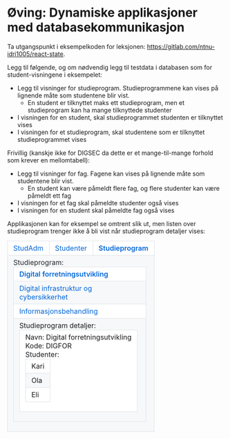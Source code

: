 # Øving: Dynamiske applikasjoner med databasekommunikasjon

Ta utgangspunkt i eksempelkoden for leksjonen: https://gitlab.com/ntnu-idri1005/react-state.

Legg til følgende, og om nødvendig legg til testdata i databasen som for student-visningene i eksempelet:

* Legg til visninger for studieprogram. Studieprogrammene kan vises på lignende måte som studentene blir vist.
    * En student er tilknyttet maks ett studieprogram, men et studieprogram kan ha mange tilknyttede studenter
* I visningen for en student, skal studieprogrammet studenten er tilknyttet vises
* I visningen for et studieprogram, skal studentene som er tilknyttet studieprogrammet vises

Frivillig (kanskje ikke for DIGSEC da dette er et mange-til-mange forhold som krever en mellomtabell):

* Legg til visninger for fag. Fagene kan vises på lignende måte som studentene blir vist.
    * En student kan være påmeldt flere fag, og flere studenter kan være påmeldt ett fag
* I visningen for et fag skal påmeldte studenter også vises
* I visningen for en student skal påmeldte fag også vises

Applikasjonen kan for eksempel se omtrent slik ut, men listen over studieprogram trenger ikke å bli vist når studieprogram detaljer vises:

<table style="box-sizing: border-box; border-spacing: 0px; border-collapse: collapse; margin-top: 0px; margin-bottom: 0px !important; display: block; width: 888px; overflow: auto; color: #24292e; font-family: -apple-system, system-ui, 'Segoe UI', Helvetica, Arial, sans-serif, 'Apple Color Emoji', 'Segoe UI Emoji', 'Segoe UI Symbol'; font-size: 16px; font-style: normal; font-variant-ligatures: normal; font-variant-caps: normal; font-weight: 400; letter-spacing: normal; orphans: 2; text-align: start; text-indent: 0px; text-transform: none; white-space: normal; widows: 2; word-spacing: 0px; -webkit-text-stroke-width: 0px; text-decoration-style: initial; text-decoration-color: initial;"> 
  <tbody style="box-sizing: border-box;"> 
   <tr style="box-sizing: border-box; background-color: #ffffff; border-top: 1px solid #c6cbd1;"> 
    <td style="box-sizing: border-box; padding: 6px 13px; border: 1px solid #dfe2e5;"><a onclick="this.href='';" href="" style="box-sizing: border-box; background-color: transparent; color: #0366d6; text-decoration: none;">StudAdm</a></td> 
    <td style="box-sizing: border-box; padding: 6px 13px; border: 1px solid #dfe2e5;"><a onclick="this.href='';" href="" style="box-sizing: border-box; background-color: transparent; color: #0366d6; text-decoration: none;">Studenter</a></td> 
    <td style="box-sizing: border-box; padding: 6px 13px; border: 1px solid #dfe2e5;"><a onclick="this.href='';" href="" color="green" style="box-sizing: border-box; background-color: transparent; color: #0366d6; text-decoration: none;"><b style="box-sizing: border-box; font-weight: 600;">Studieprogram</b></a></td> 
   </tr> 
   <tr style="box-sizing: border-box; background-color: #f6f8fa; border-top: 1px solid #c6cbd1;"> 
    <td colspan="3" style="box-sizing: border-box; padding: 6px 13px; border: 1px solid #dfe2e5;">Studieprogram: 
     <table style="box-sizing: border-box; border-spacing: 0px; border-collapse: collapse; margin-top: 0px; margin-bottom: 16px; display: block; width: 308px; overflow: auto;"> 
      <tbody style="box-sizing: border-box;"> 
       <tr style="box-sizing: border-box; background-color: #ffffff; border-top: 1px solid #c6cbd1;"> 
        <td style="box-sizing: border-box; padding: 6px 13px; border: 1px solid #dfe2e5;"><a onclick="this.href='';" href="" style="box-sizing: border-box; background-color: transparent; color: #0366d6; text-decoration: none;"><b style="box-sizing: border-box; font-weight: 600;">Digital forretningsutvikling</b></a></td> 
       </tr> 
       <tr style="box-sizing: border-box; background-color: #f6f8fa; border-top: 1px solid #c6cbd1;"> 
        <td style="box-sizing: border-box; padding: 6px 13px; border: 1px solid #dfe2e5;"><a onclick="this.href='';" href="" style="box-sizing: border-box; background-color: transparent; color: #0366d6; text-decoration: none;">Digital infrastruktur og cybersikkerhet</a></td> 
       </tr> 
       <tr style="box-sizing: border-box; background-color: #ffffff; border-top: 1px solid #c6cbd1;"> 
        <td style="box-sizing: border-box; padding: 6px 13px; border: 1px solid #dfe2e5;"><a onclick="this.href='';" href="" style="box-sizing: border-box; background-color: transparent; color: #0366d6; text-decoration: none;">Informasjonsbehandling</a></td> 
       </tr> 
       <tr style="box-sizing: border-box; background-color: #f6f8fa; border-top: 1px solid #c6cbd1;"> 
        <td style="box-sizing: border-box; padding: 6px 13px; border: 1px solid #dfe2e5;">Studieprogram detaljer: 
         <table style="box-sizing: border-box; border-spacing: 0px; border-collapse: collapse; margin-top: 0px; margin-bottom: 16px; display: block; width: 274px; overflow: auto;"> 
          <tbody style="box-sizing: border-box;"> 
           <tr style="box-sizing: border-box; background-color: #ffffff; border-top: 1px solid #c6cbd1;"> 
            <td style="box-sizing: border-box; padding: 6px 13px; border: 1px solid #dfe2e5;"> 
             <div style="box-sizing: border-box;">
               Navn: Digital forretningsutvikling 
             </div> 
             <div style="box-sizing: border-box;">
               Kode: DIGFOR 
             </div> Studenter: 
             <table style="box-sizing: border-box; border-spacing: 0px; border-collapse: collapse; margin-top: 0px; margin-bottom: 16px; display: block; width: 236px; overflow: auto;"> 
              <tbody style="box-sizing: border-box;"> 
               <tr style="box-sizing: border-box; background-color: #ffffff; border-top: 1px solid #c6cbd1;"> 
                <td style="box-sizing: border-box; padding: 6px 13px; border: 1px solid #dfe2e5;">Kari</td> 
               </tr> 
               <tr style="box-sizing: border-box; background-color: #f6f8fa; border-top: 1px solid #c6cbd1;"> 
                <td style="box-sizing: border-box; padding: 6px 13px; border: 1px solid #dfe2e5;">Ola</td> 
               </tr> 
               <tr style="box-sizing: border-box; background-color: #ffffff; border-top: 1px solid #c6cbd1;"> 
                <td style="box-sizing: border-box; padding: 6px 13px; border: 1px solid #dfe2e5;">Eli</td> 
               </tr> 
              </tbody> 
             </table> </td> 
           </tr> 
          </tbody> 
         </table> </td> 
       </tr> 
      </tbody> 
     </table> </td> 
   </tr> 
  </tbody> 
 </table>

